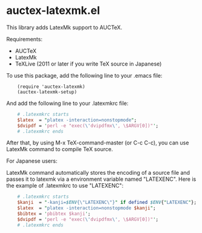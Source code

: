 # auctex-latexmk.el

This library adds LatexMk support to AUCTeX.

Requirements:
* AUCTeX
* LatexMk
* TeXLive (2011 or later if you write TeX source in Japanese)

To use this package, add the following line to your .emacs file:
```elisp
    (require 'auctex-latexmk)
    (auctex-latexmk-setup)
```
And add the following line to your .latexmkrc file:
```perl
    # .latexmkrc starts
    $latex  = "platex -interaction=nonstopmode";
    $dvipdf = 'perl -e "exec(\'dvipdfmx\', \$ARGV[0])"';
    # .latexmkrc ends
```
After that, by using M-x TeX-command-master (or C-c C-c), you can use
LatexMk command to compile TeX source.

For Japanese users:

LatexMk command automatically stores the encoding of a source file
and passes it to latexmk via a environment variable named "LATEXENC".
Here is the example of .latexmkrc to use "LATEXENC":
```perl
    # .latexmkrc starts
    $kanji  = "-kanji=$ENV{\"LATEXENC\"}" if defined $ENV{"LATEXENC"};
    $latex  = "platex -interaction=nonstopmode $kanji";
    $bibtex = 'pbibtex $kanji';
    $dvipdf = 'perl -e "exec(\'dvipdfmx\', \$ARGV[0])"';
    # .latexmkrc ends
```
